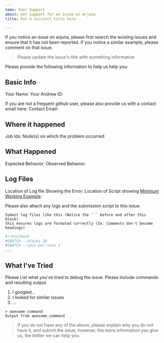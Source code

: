 ```yaml
---
name: User Support
about: Get support for an issue on Arjuna
title: Put a succinct title here

---
```

If you notice an issue on arjuna, please first search the existing issues and ensure that it has not been reported. If you notice a similar example, please comment on that issue.

> Please update the issue's title with something informative

Please provide the following information to help us help you:

## Basic Info
Your Name: 
Your Andrew ID:

If you are not a frequent github user, please also provide us with a contact email here:
Contact Email:

## Where it happened
Job Ids:
Node(s) on which the problem occurred:

## What Happened
Expected Behavior:
Observed Behavior:

## Log Files
Location of Log file Showing the Error:
Location of Script showing [Minimum Working Example]:

Please also attach any logs and the submission script to this issue.

```log # 'log' here because it's a log file
Submit log files like this (Notice the ``` before and after this block)
this ensures logs are formated correctly (Ie. Comments don't become headings)

```

```bash # 'bash' here it's a bash script
#!/bin/bash
#SBATCH --ntasks 28
#SBATCH --cpus-per-task 1
...

```

[Minimum Working Example]: https://en.wikipedia.org/wiki/Minimal_working_example

## What I've Tried

Please List what you've tried to debug the issue. Please include commands and resulting output

1) I googled...
2) I looked for similar issues
3) ...

```shell # 'shell' here because we're showing a shell command
> awesome_command
Output from awesome_command
```

> If you do not have any of the above, please explain why you do not have it, and submit the issue, however, the more information you give us, the better we can help you.
